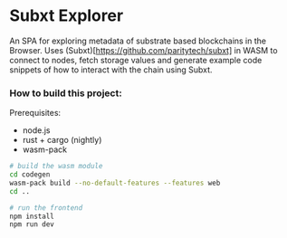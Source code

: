 # Subxt Explorer

An SPA for exploring metadata of substrate based blockchains in the Browser.
Uses (Subxt)[https://github.com/paritytech/subxt] in WASM to connect to nodes, fetch storage values and generate example code snippets of how to interact with the chain using Subxt.

### How to build this project:

Prerequisites:

- node.js
- rust + cargo (nightly)
- wasm-pack

```sh
# build the wasm module
cd codegen
wasm-pack build --no-default-features --features web
cd ..

# run the frontend
npm install
npm run dev
```
